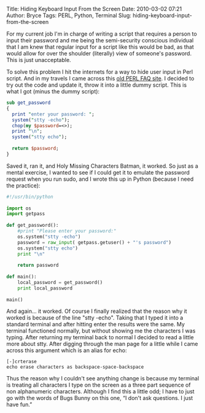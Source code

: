 Title: Hiding Keyboard Input From the Screen
Date: 2010-03-02 07:21
Author: Bryce
Tags: PERL, Python, Terminal
Slug: hiding-keyboard-input-from-the-screen

For my current job I'm in charge of writing a script that requires a
person to input their password and me being the semi-security conscious
individual that I am knew that regular input for a script like this
would be bad, as that would allow for over the shoulder (literally) view
of someone's password. This is just unacceptable.

To solve this problem I hit the internets for a way to hide user input
in Perl script. And in my travels I came across this [old PERL FAQ
site](http://www.perl.com/doc/FAQs/FAQ/oldfaq-html/Q4.32.html). I
decided to try out the code and update it, throw it into a little dummy
script. This is what I got (minus the dummy script):

```perl
sub get_password
{
  print "enter your password: ";
  system("stty -echo");
  chop(my $password=<>);
  print "\n";
  system("stty echo");
 
  return $password;
}
```

Saved it, ran it, and Holy Missing Characters Batman, it worked. So just
as a mental exercise, I wanted to see if I could get it to emulate the
password request when you run sudo, and I wrote this up in Python
(because I need the practice):

```python
#!/usr/bin/python
 
import os
import getpass
 
def get_password():
    #print "Please enter your password:"
    os.system("stty -echo")
    password = raw_input( getpass.getuser() + "'s password")
    os.system("stty echo")
    print "\n"
 
    return password
 
def main():
    local_password = get_password()
    print local_password
 
main()
```

And again... it worked. Of course I finally realized that the reason why
it worked is because of the line "stty -echo". Taking that I typed it
into a standard terminal and after hitting enter the results were the
same. My terminal functioned normally, but without showing me the
characters I was typing. After returning my terminal back to normal I
decided to read a little more about stty. After digging through the man
page for a little while I came across this argument which is an alias
for echo:

```text
[-]crterase
echo erase characters as backspace-space-backspace
```

Thus the reason why I couldn't see anything change is because my
terminal is treating all characters I type on the screen as a three part
sequence of non alphanumeric characters. Although I find this a little
odd; I have to just go with the words of Bugs Bunny on this one, “I
don't ask questions. I just have fun.”
